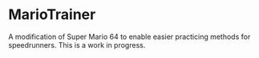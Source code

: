 # MarioTrainer
A modification of Super Mario 64 to enable easier practicing methods for speedrunners. This is a work in progress.
